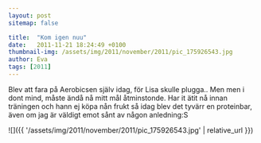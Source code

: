 ```yaml
---
layout: post
sitemap: false

title:  "Kom igen nuu"
date:   2011-11-21 18:24:49 +0100
thumbnail-img: /assets/img/2011/november/2011/pic_175926543.jpg
author: Eva
tags: [2011]
---
```


Blev att fara på Aerobicsen själv idag, för Lisa skulle plugga.. Men men i dont mind, måste ändå nå mitt mål åtminstonde. Har it ätit nå innan träningen och hann ej köpa nån frukt så idag blev det tyvärr en proteinbar, även om jag är väldigt emot sånt av någon anledning:S

![]({{ '/assets/img/2011/november/2011/pic_175926543.jpg'  | relative_url }})

